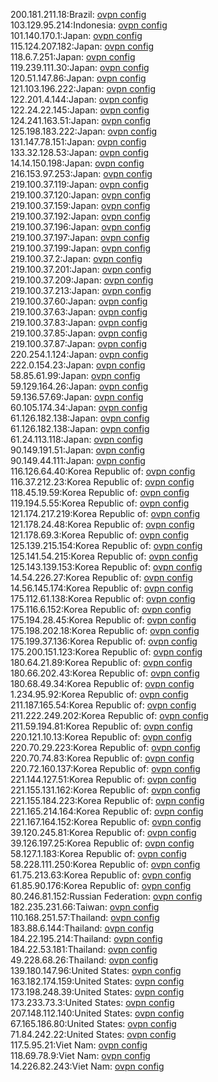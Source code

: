 200.181.211.18:Brazil: [ovpn config](vpn/200_181_211_18.ovpn)  
103.129.95.214:Indonesia: [ovpn config](vpn/103_129_95_214.ovpn)  
101.140.170.1:Japan: [ovpn config](vpn/101_140_170_1.ovpn)  
115.124.207.182:Japan: [ovpn config](vpn/115_124_207_182.ovpn)  
118.6.7.251:Japan: [ovpn config](vpn/118_6_7_251.ovpn)  
119.239.111.30:Japan: [ovpn config](vpn/119_239_111_30.ovpn)  
120.51.147.86:Japan: [ovpn config](vpn/120_51_147_86.ovpn)  
121.103.196.222:Japan: [ovpn config](vpn/121_103_196_222.ovpn)  
122.201.4.144:Japan: [ovpn config](vpn/122_201_4_144.ovpn)  
122.24.22.145:Japan: [ovpn config](vpn/122_24_22_145.ovpn)  
124.241.163.51:Japan: [ovpn config](vpn/124_241_163_51.ovpn)  
125.198.183.222:Japan: [ovpn config](vpn/125_198_183_222.ovpn)  
131.147.78.151:Japan: [ovpn config](vpn/131_147_78_151.ovpn)  
133.32.128.53:Japan: [ovpn config](vpn/133_32_128_53.ovpn)  
14.14.150.198:Japan: [ovpn config](vpn/14_14_150_198.ovpn)  
216.153.97.253:Japan: [ovpn config](vpn/216_153_97_253.ovpn)  
219.100.37.119:Japan: [ovpn config](vpn/219_100_37_119.ovpn)  
219.100.37.120:Japan: [ovpn config](vpn/219_100_37_120.ovpn)  
219.100.37.159:Japan: [ovpn config](vpn/219_100_37_159.ovpn)  
219.100.37.192:Japan: [ovpn config](vpn/219_100_37_192.ovpn)  
219.100.37.196:Japan: [ovpn config](vpn/219_100_37_196.ovpn)  
219.100.37.197:Japan: [ovpn config](vpn/219_100_37_197.ovpn)  
219.100.37.199:Japan: [ovpn config](vpn/219_100_37_199.ovpn)  
219.100.37.2:Japan: [ovpn config](vpn/219_100_37_2.ovpn)  
219.100.37.201:Japan: [ovpn config](vpn/219_100_37_201.ovpn)  
219.100.37.209:Japan: [ovpn config](vpn/219_100_37_209.ovpn)  
219.100.37.213:Japan: [ovpn config](vpn/219_100_37_213.ovpn)  
219.100.37.60:Japan: [ovpn config](vpn/219_100_37_60.ovpn)  
219.100.37.63:Japan: [ovpn config](vpn/219_100_37_63.ovpn)  
219.100.37.83:Japan: [ovpn config](vpn/219_100_37_83.ovpn)  
219.100.37.85:Japan: [ovpn config](vpn/219_100_37_85.ovpn)  
219.100.37.87:Japan: [ovpn config](vpn/219_100_37_87.ovpn)  
220.254.1.124:Japan: [ovpn config](vpn/220_254_1_124.ovpn)  
222.0.154.23:Japan: [ovpn config](vpn/222_0_154_23.ovpn)  
58.85.61.99:Japan: [ovpn config](vpn/58_85_61_99.ovpn)  
59.129.164.26:Japan: [ovpn config](vpn/59_129_164_26.ovpn)  
59.136.57.69:Japan: [ovpn config](vpn/59_136_57_69.ovpn)  
60.105.174.34:Japan: [ovpn config](vpn/60_105_174_34.ovpn)  
61.126.182.138:Japan: [ovpn config](vpn/61_126_182_138.ovpn)  
61.126.182.138:Japan: [ovpn config](vpn/61_126_182_138.ovpn)  
61.24.113.118:Japan: [ovpn config](vpn/61_24_113_118.ovpn)  
90.149.191.51:Japan: [ovpn config](vpn/90_149_191_51.ovpn)  
90.149.44.111:Japan: [ovpn config](vpn/90_149_44_111.ovpn)  
116.126.64.40:Korea Republic of: [ovpn config](vpn/116_126_64_40.ovpn)  
116.37.212.23:Korea Republic of: [ovpn config](vpn/116_37_212_23.ovpn)  
118.45.19.59:Korea Republic of: [ovpn config](vpn/118_45_19_59.ovpn)  
119.194.5.55:Korea Republic of: [ovpn config](vpn/119_194_5_55.ovpn)  
121.174.217.219:Korea Republic of: [ovpn config](vpn/121_174_217_219.ovpn)  
121.178.24.48:Korea Republic of: [ovpn config](vpn/121_178_24_48.ovpn)  
121.178.69.3:Korea Republic of: [ovpn config](vpn/121_178_69_3.ovpn)  
125.139.215.154:Korea Republic of: [ovpn config](vpn/125_139_215_154.ovpn)  
125.141.54.215:Korea Republic of: [ovpn config](vpn/125_141_54_215.ovpn)  
125.143.139.153:Korea Republic of: [ovpn config](vpn/125_143_139_153.ovpn)  
14.54.226.27:Korea Republic of: [ovpn config](vpn/14_54_226_27.ovpn)  
14.56.145.174:Korea Republic of: [ovpn config](vpn/14_56_145_174.ovpn)  
175.112.61.138:Korea Republic of: [ovpn config](vpn/175_112_61_138.ovpn)  
175.116.6.152:Korea Republic of: [ovpn config](vpn/175_116_6_152.ovpn)  
175.194.28.45:Korea Republic of: [ovpn config](vpn/175_194_28_45.ovpn)  
175.198.202.18:Korea Republic of: [ovpn config](vpn/175_198_202_18.ovpn)  
175.199.37.136:Korea Republic of: [ovpn config](vpn/175_199_37_136.ovpn)  
175.200.151.123:Korea Republic of: [ovpn config](vpn/175_200_151_123.ovpn)  
180.64.21.89:Korea Republic of: [ovpn config](vpn/180_64_21_89.ovpn)  
180.66.202.43:Korea Republic of: [ovpn config](vpn/180_66_202_43.ovpn)  
180.68.49.34:Korea Republic of: [ovpn config](vpn/180_68_49_34.ovpn)  
1.234.95.92:Korea Republic of: [ovpn config](vpn/1_234_95_92.ovpn)  
211.187.165.54:Korea Republic of: [ovpn config](vpn/211_187_165_54.ovpn)  
211.222.249.202:Korea Republic of: [ovpn config](vpn/211_222_249_202.ovpn)  
211.59.194.81:Korea Republic of: [ovpn config](vpn/211_59_194_81.ovpn)  
220.121.10.13:Korea Republic of: [ovpn config](vpn/220_121_10_13.ovpn)  
220.70.29.223:Korea Republic of: [ovpn config](vpn/220_70_29_223.ovpn)  
220.70.74.83:Korea Republic of: [ovpn config](vpn/220_70_74_83.ovpn)  
220.72.160.137:Korea Republic of: [ovpn config](vpn/220_72_160_137.ovpn)  
221.144.127.51:Korea Republic of: [ovpn config](vpn/221_144_127_51.ovpn)  
221.155.131.162:Korea Republic of: [ovpn config](vpn/221_155_131_162.ovpn)  
221.155.184.223:Korea Republic of: [ovpn config](vpn/221_155_184_223.ovpn)  
221.165.214.164:Korea Republic of: [ovpn config](vpn/221_165_214_164.ovpn)  
221.167.164.152:Korea Republic of: [ovpn config](vpn/221_167_164_152.ovpn)  
39.120.245.81:Korea Republic of: [ovpn config](vpn/39_120_245_81.ovpn)  
39.126.197.25:Korea Republic of: [ovpn config](vpn/39_126_197_25.ovpn)  
58.127.1.183:Korea Republic of: [ovpn config](vpn/58_127_1_183.ovpn)  
58.228.111.250:Korea Republic of: [ovpn config](vpn/58_228_111_250.ovpn)  
61.75.213.63:Korea Republic of: [ovpn config](vpn/61_75_213_63.ovpn)  
61.85.90.176:Korea Republic of: [ovpn config](vpn/61_85_90_176.ovpn)  
80.246.81.152:Russian Federation: [ovpn config](vpn/80_246_81_152.ovpn)  
182.235.231.66:Taiwan: [ovpn config](vpn/182_235_231_66.ovpn)  
110.168.251.57:Thailand: [ovpn config](vpn/110_168_251_57.ovpn)  
183.88.6.144:Thailand: [ovpn config](vpn/183_88_6_144.ovpn)  
184.22.195.214:Thailand: [ovpn config](vpn/184_22_195_214.ovpn)  
184.22.53.181:Thailand: [ovpn config](vpn/184_22_53_181.ovpn)  
49.228.68.26:Thailand: [ovpn config](vpn/49_228_68_26.ovpn)  
139.180.147.96:United States: [ovpn config](vpn/139_180_147_96.ovpn)  
163.182.174.159:United States: [ovpn config](vpn/163_182_174_159.ovpn)  
173.198.248.39:United States: [ovpn config](vpn/173_198_248_39.ovpn)  
173.233.73.3:United States: [ovpn config](vpn/173_233_73_3.ovpn)  
207.148.112.140:United States: [ovpn config](vpn/207_148_112_140.ovpn)  
67.165.186.80:United States: [ovpn config](vpn/67_165_186_80.ovpn)  
71.84.242.22:United States: [ovpn config](vpn/71_84_242_22.ovpn)  
117.5.95.21:Viet Nam: [ovpn config](vpn/117_5_95_21.ovpn)  
118.69.78.9:Viet Nam: [ovpn config](vpn/118_69_78_9.ovpn)  
14.226.82.243:Viet Nam: [ovpn config](vpn/14_226_82_243.ovpn)  

